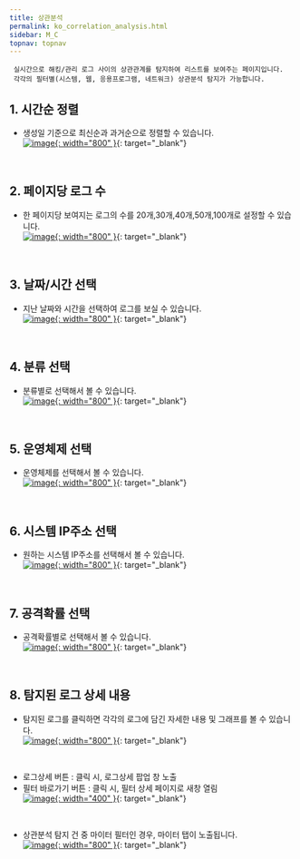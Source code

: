```yaml
---
title: 상관분석
permalink: ko_correlation_analysis.html
sidebar: M_C
topnav: topnav
---
```



     실시간으로 해킹/관리 로그 사이의 상관관계를 탐지하여 리스트를 보여주는 페이지입니다.
     각각의 필터별(시스템, 웹, 응용프로그램, 네트워크) 상관분석 탐지가 가능합니다.

## 1. 시간순 정렬
- 생성일 기준으로 최신순과 과거순으로 정렬할 수 있습니다.   
[![image](/docs/images/Manual/common/analysis/1.png){: width="800" }](/docs/images/Manual/common/analysis/1.png){: target="_blank"}
 
 <br />

## 2. 페이지당 로그 수
- 한 페이지당 보여지는 로그의 수를 20개,30개,40개,50개,100개로 설정할 수 있습니다.   
[![image](/docs/images/Manual/common/analysis/2.png){: width="800" }](/docs/images/Manual/common/analysis/2.png){: target="_blank"}
 
 <br />

## 3. 날짜/시간 선택
- 지난 날짜와 시간을 선택하여 로그를 보실 수 있습니다.   
[![image](/docs/images/Manual/common/analysis/03.png){: width="800" }](/docs/images/Manual/common/analysis/03.png){: target="_blank"}

<br />

## 4. 분류 선택
- 분류별로 선택해서 볼 수 있습니다.   
[![image](/docs/images/Manual/common/analysis/4.png){: width="800" }](/docs/images/Manual/common/analysis/4.png){: target="_blank"}

<br />

## 5. 운영체제 선택
- 운영체제를 선택해서 볼 수 있습니다.   
[![image](/docs/images/Manual/common/analysis/5.png){: width="800" }](/docs/images/Manual/common/analysis/5.png){: target="_blank"}

<br />

## 6. 시스템 IP주소 선택
- 원하는 시스템 IP주소를 선택해서 볼 수 있습니다.   
[![image](/docs/images/Manual/common/analysis/6.png){: width="800" }](/docs/images/Manual/common/analysis/6.png){: target="_blank"}

<br />

## 7. 공격확률 선택
- 공격확률별로 선택해서 볼 수 있습니다.   
[![image](/docs/images/Manual/common/analysis/7.png){: width="800" }](/docs/images/Manual/common/analysis/7.png){: target="_blank"}
 
<br />

## 8. 탐지된 로그 상세 내용
- 탐지된 로그를 클릭하면 각각의 로그에 담긴 자세한 내용 및 그래프를 볼 수 있습니다.   
[![image](/docs/images/Manual/common/analysis/09.png){: width="800" }](/docs/images/Manual/common/analysis/09.png){: target="_blank"}

<br />

- 로그상세 버튼 : 클릭 시, 로그상세 팝업 창 노출
- 필터 바로가기 버튼 : 클릭 시, 필터 상세 페이지로 새창 열림   
[![image](/docs/images/Manual/common/analysis/11.png){: width="400" }](/docs/images/Manual/common/analysis/11.png){: target="_blank"}

<br />

- 상관분석 탐지 건 중 마이터 필터인 경우, 마이터 탭이 노출됩니다.   
[![image](/docs/images/Manual/common/analysis/10.png){: width="800" }](/docs/images/Manual/common/analysis/10.png){: target="_blank"}